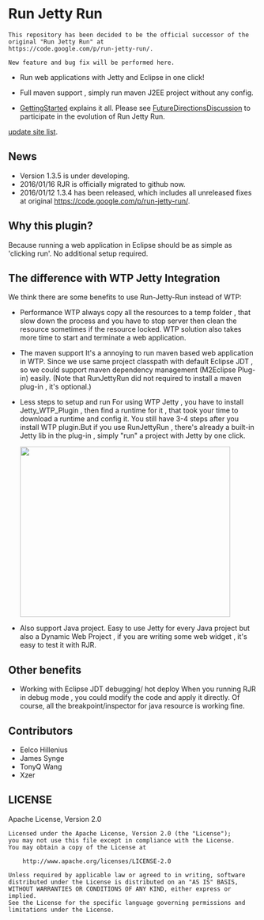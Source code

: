 # Run Jetty Run

```
This repository has been decided to be the official successor of the original "Run Jetty Run" at
https://code.google.com/p/run-jetty-run/.

New feature and bug fix will be performed here.
```

- Run web applications with Jetty and Eclipse in one click!

- Full maven support , simply run maven J2EE project without any config.

- [GettingStarted](https://github.com/xzer/run-jetty-run/wiki/GettingStarted) explains it all.  Please see [FutureDirectionsDiscussion](https://github.com/xzer/run-jetty-run/wiki/FutureDirectionsDiscussion) to participate in the evolution of Run Jetty Run.

[update site list](http://xzer.github.io/run-jetty-run/).

## News

- Version 1.3.5 is under developing.
- 2016/01/16 RJR is officially migrated to github now.
- 2016/01/12 1.3.4 has been released, which includes all unreleased fixes at original https://code.google.com/p/run-jetty-run/.

## Why this plugin? ##

Because running a web application in Eclipse should be as simple as 'clicking run'. No additional setup required.


## The difference with WTP Jetty Integration ##

We think there are some benefits to use Run-Jetty-Run instead of WTP:

- Performance
    WTP always copy all the resources to a temp folder , that slow down the process and  you have to stop server then clean the resource sometimes if the resource locked. WTP solution also takes more time to start and terminate a web application.

- The maven support
    It's a annoying to run maven based web application in WTP. Since we use same project classpath with default Eclipse JDT , so we could support maven dependency management (M2Eclipse Plug-in) easily. (Note that RunJettyRun did not required to install a maven plug-in , it's optional.)

- Less steps to setup and run
    For using WTP Jetty ,  you have to install Jetty\_WTP\_Plugin , then find a runtime for it , that took your time to download a runtime and config it. You still have 3-4 steps after you install WTP plugin.But if you use RunJettyRun , there's already a built-in Jetty lib in the plug-in , simply "run" a project with Jetty by one click.

    <a href='http://www.youtube.com/watch?feature=player_embedded&v=Dtj1YBy9LKw' target='_blank'><img src='http://img.youtube.com/vi/Dtj1YBy9LKw/0.jpg' width='425' height=344 /></a>

- Also support Java project.
    Easy to use Jetty for every Java project but also a Dynamic Web Project , if you are writing some web widget , it's easy to test it with RJR.


## Other benefits ##

- Working with Eclipse JDT debugging/ hot deploy
    When you running RJR in debug mode , you could modify the code and apply it directly. Of course, all the breakpoint/inspector for java resource is working fine.

## Contributors

- Eelco Hillenius
- James Synge
- TonyQ Wang
- Xzer

## LICENSE

Apache License, Version 2.0

    Licensed under the Apache License, Version 2.0 (the "License");
    you may not use this file except in compliance with the License.
    You may obtain a copy of the License at

        http://www.apache.org/licenses/LICENSE-2.0

    Unless required by applicable law or agreed to in writing, software
    distributed under the License is distributed on an "AS IS" BASIS,
    WITHOUT WARRANTIES OR CONDITIONS OF ANY KIND, either express or implied.
    See the License for the specific language governing permissions and
    limitations under the License.
